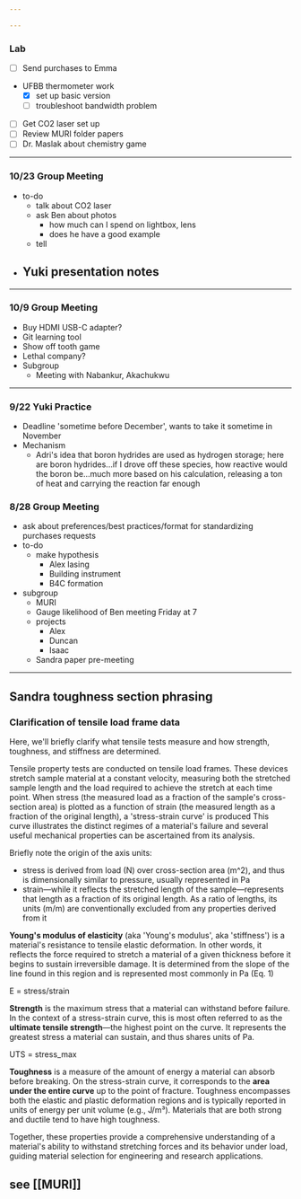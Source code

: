 ```yaml
---

---
```

### Lab
- [ ] Send purchases to Emma
- UFBB thermometer work
	- [x] set up basic version
	- [ ] troubleshoot bandwidth problem
- [ ] Get CO2 laser set up
- [ ] Review MURI folder papers
- [ ] Dr. Maslak about chemistry game
---
### 10/23 Group Meeting
- to-do
	- talk about CO2 laser
	- ask Ben about photos 
		- how much can I spend on lightbox, lens
		- does he have a good example
	- tell 
- Yuki presentation notes
	- 

---
### 10/9 Group Meeting
- Buy HDMI USB-C adapter?
- Git learning tool
- Show off tooth game 
- Lethal company?
- Subgroup
	- Meeting with Nabankur, Akachukwu
---
### 9/22 Yuki Practice
- Deadline 'sometime before December', wants to take it sometime in November
- Mechanism
	- Adri's idea that boron hydrides are used as hydrogen storage; here are boron hydrides...if I drove off these species, how reactive would the boron be...much more based on his calculation, releasing a ton of heat and carrying the reaction far enough
### 8/28 Group Meeting
- ask about preferences/best practices/format for standardizing purchases requests
- to-do
	- make hypothesis
		- Alex lasing
		- Building instrument
		- B4C formation
- subgroup
	- MURI
	- Gauge likelihood of Ben meeting Friday at 7
	- projects
		- Alex
		- Duncan
		- Isaac
	- Sandra paper pre-meeting
---
## Sandra toughness section phrasing

### Clarification of tensile load frame data
Here, we'll briefly clarify what tensile tests measure and how strength, toughness, and stiffness are determined.

Tensile property tests are conducted on tensile load frames.  These devices stretch sample material at a constant velocity, measuring both the stretched sample length and the load required to achieve the stretch at each time point.  When stress (the measured load as a fraction of the sample's cross-section area) is plotted as a function of strain (the measured length as a fraction of the original length), a 'stress-strain curve' is produced  This curve illustrates the distinct regimes of a material's failure and several useful mechanical properties can be ascertained from its analysis.

Briefly note the origin of the axis units:
 - stress is derived from load (N) over cross-section area (m^2), and thus is dimensionally similar to pressure, usually represented in Pa
 - strain—while it reflects the stretched length of the sample—represents that length as a fraction of its original length.  As a ratio of lengths, its units (m/m) are conventionally excluded from any properties derived from it

**Young's modulus of elasticity** (aka 'Young's modulus', aka 'stiffness') is a material's resistance to tensile elastic deformation.  In other words, it reflects the force required to stretch a material of a given thickness before it begins to sustain irreversible damage.  It is determined from the slope of the line found in this region and is represented most commonly in Pa (Eq. 1)

E = stress/strain

**Strength** is the maximum stress that a material can withstand before failure. In the context of a stress-strain curve, this is most often referred to as the **ultimate tensile strength**—the highest point on the curve. It represents the greatest stress a material can sustain, and thus shares units of Pa.

UTS = stress_max

**Toughness** is a measure of the amount of energy a material can absorb before breaking. On the stress-strain curve, it corresponds to the **area under the entire curve** up to the point of fracture. Toughness encompasses both the elastic and plastic deformation regions and is typically reported in units of energy per unit volume (e.g., J/m³). Materials that are both strong and ductile tend to have high toughness.

Together, these properties provide a comprehensive understanding of a material's ability to withstand stretching forces and its behavior under load, guiding material selection for engineering and research applications.

## see [[MURI]]